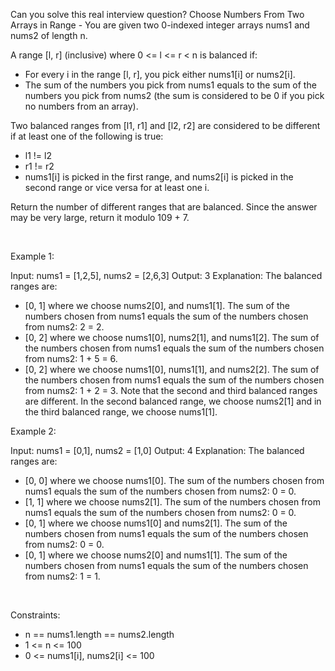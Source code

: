 Can you solve this real interview question? Choose Numbers From Two Arrays in Range - You are given two 0-indexed integer arrays nums1 and nums2 of length n.

A range [l, r] (inclusive) where 0 <= l <= r < n is balanced if:

 * For every i in the range [l, r], you pick either nums1[i] or nums2[i].
 * The sum of the numbers you pick from nums1 equals to the sum of the numbers you pick from nums2 (the sum is considered to be 0 if you pick no numbers from an array).

Two balanced ranges from [l1, r1] and [l2, r2] are considered to be different if at least one of the following is true:

 * l1 != l2
 * r1 != r2
 * nums1[i] is picked in the first range, and nums2[i] is picked in the second range or vice versa for at least one i.

Return the number of different ranges that are balanced. Since the answer may be very large, return it modulo 109 + 7.

 

Example 1:


Input: nums1 = [1,2,5], nums2 = [2,6,3]
Output: 3
Explanation: The balanced ranges are:
- [0, 1] where we choose nums2[0], and nums1[1].
  The sum of the numbers chosen from nums1 equals the sum of the numbers chosen from nums2: 2 = 2.
- [0, 2] where we choose nums1[0], nums2[1], and nums1[2].
  The sum of the numbers chosen from nums1 equals the sum of the numbers chosen from nums2: 1 + 5 = 6.
- [0, 2] where we choose nums1[0], nums1[1], and nums2[2].
  The sum of the numbers chosen from nums1 equals the sum of the numbers chosen from nums2: 1 + 2 = 3.
Note that the second and third balanced ranges are different.
In the second balanced range, we choose nums2[1] and in the third balanced range, we choose nums1[1].


Example 2:


Input: nums1 = [0,1], nums2 = [1,0]
Output: 4
Explanation: The balanced ranges are:
- [0, 0] where we choose nums1[0].
  The sum of the numbers chosen from nums1 equals the sum of the numbers chosen from nums2: 0 = 0.
- [1, 1] where we choose nums2[1].
  The sum of the numbers chosen from nums1 equals the sum of the numbers chosen from nums2: 0 = 0.
- [0, 1] where we choose nums1[0] and nums2[1].
  The sum of the numbers chosen from nums1 equals the sum of the numbers chosen from nums2: 0 = 0.
- [0, 1] where we choose nums2[0] and nums1[1].
  The sum of the numbers chosen from nums1 equals the sum of the numbers chosen from nums2: 1 = 1.


 

Constraints:

 * n == nums1.length == nums2.length
 * 1 <= n <= 100
 * 0 <= nums1[i], nums2[i] <= 100